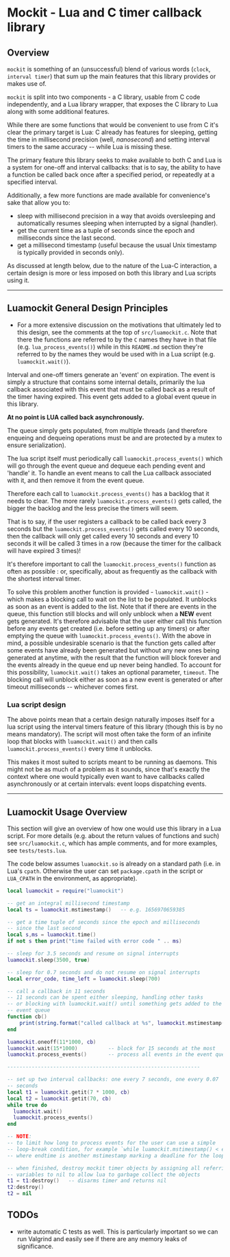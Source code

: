 Mockit - Lua and C timer callback library
===========================================

## Overview

`mockit` is something of an (unsuccessful) blend of various words
(`clock`, `interval timer`) that sum up the main features that this
library provides or makes use of.

`mockit` is split into two components - a C library, usable from C
code independently, and a Lua library wrapper, that exposes the C
library to Lua along with some additional features. 

While there are some functions that would be convenient to use from C
it's clear the primary target is Lua: C already has features for
sleeping, getting the time in millisecond precision (well, _nanosecond_)
and setting interval timers to the same accuracy -- while Lua is
missing these.

The primary feature this library seeks to make available to both C and
Lua is a system for one-off and interval callbacks: that is to say, the 
ability to have a function be called back once after a specified period, 
or repeatedly at a specified interval.

Additionally, a few more functions are made available for
convenience's sake that allow you to:
 * sleep with millisecond precision in a way that avoids oversleeping 
   and automatically resumes sleeping when interrupted by a signal
   (handler).
 * get the current time as a tuple of seconds since the epoch and milliseconds
   since the last second.
 * get a millisecond timestamp (useful because the usual Unix timestamp is typically
   provided in seconds only).

As discussed at length below, due to the nature of the Lua-C
interaction, a certain design is more or less imposed on both this library and
Lua scripts using it.

------------------------------------------------------------

## Luamockit General Design Principles

  * For a more extensive discussion on the motivations that ultimately
    led to this design, see the comments at the top of `src/luamockit.c`.
    Note that there the functions are referred to by the `C`
    names they have in that file (e.g. `lua_process_events()`) while in
    this `README.md` section they're referred to by the names they
    would be used with in a Lua scriipt (e.g. `luamockit.wait()`).

Interval and one-off timers generate an 'event' on expiration. The event is simply
a structure that contains some internal details, primarily the lua callback associated
with this event that must be called back as a result of the timer having expired.
This event gets added to a global event queue in this library.

**At no point is LUA called back asynchronously.**

The queue simply gets populated, from multiple threads (and therefore enqueing
and dequeing operations must be and are protected by a mutex to ensure serialization).

The lua script itself must periodically call `luamockit.process_events()`
which will go through the event queue and dequeue each pending event and 'handle' it.
To handle an event means to call the Lua callback associated with it, and then
remove it from the event queue.

Therefore each call to `luamockit.process_events()` has a backlog that it needs to clear.
The more rarely `luamockit.process_events()` gets called, the bigger the backlog and the 
less precise the timers will seem.

That is to say, if the user registers a callback to be called back every 3 seconds
but the `luamockit.process_events()` gets called every 10 seconds, then the callback will
only get called every 10 seconds and every 10 seconds it will be called 3 times
in a row (because the timer for the callback will have expired 3 times)!

It's therefore important to call the `luamockit.process_events()` function as often as
possible : or, specifically, about as frequently as the callback with the shortest
interval timer.

To solve this problem another function is provided - `luamockit.wait()` -
which makes a blocking call to wait on the list to be populated. It unblocks as
soon as an event is added to the list. Note that if there are events in the queue,
this function still blocks and will only unblock when a **NEW** event gets generated.
It's therefore advisable that the user either call this function before any events
get created (i.e. before setting up any timers) or after emptying the queue with
`luamockit.process_events()`. With the above in mind, a possible undesirable scenario
is that the function gets called after some events have already been generated
but without any new ones being generated at anytime, with the result that the function
will block forever and the events already in the queue end up never being handled. 
To account for this possibility, `luamockit.wait()` takes an optional parameter, 
`timeout`. The blocking call will unblock either as soon as a new event is generated or 
after timeout milliseconds -- whichever comes first.

### Lua script design

The above points mean that a certain design naturally imposes itself for a lua script
using the interval timers feature of this library (though this is by no means mandatory).
The script will most often take the form of an infinite loop that blocks with
`luamockit.wait()` and then calls `luamockit.process_events()` every time it unblocks.

This makes it most suited to scripts meant to be running as daemons. This might
not be as much of a problem as it sounds, since that's exactly the context where
one would typically even want to have callbacks called asynchronously or at certain
intervals: event loops dispatching events.

-----------------------------------------------------------------------

## Luamockit Usage Overview

This section will give an overview of how one would use this library
in a Lua script. For more details (e.g. about the return values of
functions and such) see `src/luamockit.c`, which has ample comments,
and for more examples, see `tests/tests.lua`.

The code below assumes `luamockit.so` is already on a standard path
(i.e. in Lua's `cpath`. Otherwise the user can set `package.cpath` in
the script or `LUA_CPATH` in the environment, as appropriate).

```Lua
local luamockit = require("luamockit")

-- get an integral millisecond timestamp
local ts = luamockit.mstimestamp()   -- e.g. 1656970659385

-- get a time tuple of seconds since the epoch and milliseconds
-- since the last second
local s,ms = luamockit.time()
if not s then print("time failed with error code " .. ms)

-- sleep for 3.5 seconds and resume on signal interrupts
luamockit.sleep(3500, true)

-- sleep for 0.7 seconds and do not resume on signal interrupts
local error_code, time_left = luamockit.sleep(700)

-- call a callback in 11 seconds
-- 11 seconds can be spent either sleeping, handling other tasks
-- or blocking with luamockit.wait() until something gets added to the
-- event queue
function cb()
    print(string.format("called callback at %s", luamockit.mstimestamp()))
end

luamockit.oneoff(11*1000, cb)
luamockit.wait(15*1000)          -- block for 15 seconds at the most 
luamockit.process_events()       -- process all events in the event queue

---------------------------------------------------------------

-- set up two interval callbacks: one every 7 seconds, one every 0.07
-- seconds
local t1 = luamockit.getit(7 * 1000, cb)
local t2 = luamockit.getit(70, cb)
while true do
  luamockit.wait()
  luamockit.process_events()
end

-- NOTE:
-- to limit how long to process events for the user can use a simple
-- loop-break condition, for example `while luamockit.mstimestamp() < endtime`
-- where endtime is another mstimestamp marking a deadline for the loop.

-- when finished, destroy mockit timer objects by assigning all referring
-- variables to nil to allow lua to garbage collect the objects
t1 = t1:destroy()   -- disarms timer and returns nil
t2:destroy()
t2 = nil

```


## TODOs
 * write automatic C tests as well. This is particularly important so
   we can run Valgrind and easily see if there are any memory leaks of 
   significance.


